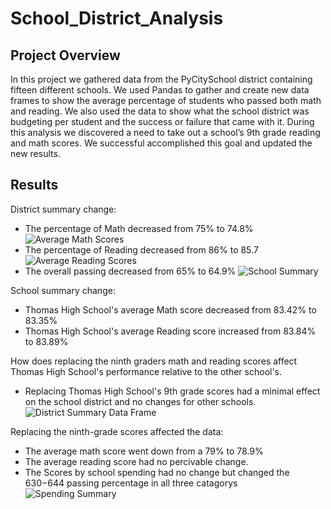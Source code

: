 # School_District_Analysis

## Project Overview

In this project we gathered data from the PyCitySchool district containing fifteen different schools. We used Pandas to gather and create new data frames to show the average percentage of students who passed both math and reading. We also used the data to show what the school district was budgeting per student and the success or failure that came with it. During this analysis we discovered a need to take out a school’s 9th grade reading and math scores. We successful accomplished this goal and updated the new results.


## Results

District summary change:

  - The percentage of Math decreased from 75% to 74.8%
![Average Math Scores](https://user-images.githubusercontent.com/100821974/162640839-c9205447-1bb3-44b4-ba95-0bb4eff11947.png)
  - The percentage of Reading decreased from 86% to 85.7
![Average Reading Scores](https://user-images.githubusercontent.com/100821974/162640856-39662950-c084-4786-8bc9-e36d69a724d0.png)
  - The overall passing decreased from 65% to 64.9%
![School Summary](https://user-images.githubusercontent.com/100821974/162640614-8a16a7dd-e3e4-4602-8ec4-b33c8d2e9620.png)

School summary change:

  - Thomas High School's average Math score decreased from 83.42% to 83.35%
  - Thomas High School's average Reading score increased from 83.84% to 83.89%

How does replacing the ninth graders math and reading scores affect Thomas High School's performance relative to the other school's.

  - Replacing Thomas High School's 9th grade scores had a minimal effect on the school district and no changes for other schools.
![District Summary Data Frame](https://user-images.githubusercontent.com/100821974/162640596-c35ba088-c7e8-4baf-a961-e693b6c6e1b4.png)

Replacing the ninth-grade scores affected the data:

  - The average math score went down from a 79% to 78.9%
  - The average reading score had no percivable change.
  - The Scores by school spending had no change but changed the $630-$644 passing percentage in all three catagorys 
 ![Spending Summary](https://user-images.githubusercontent.com/100821974/162640637-8d21ca11-3611-40d6-8fe8-5caf43ac819e.png)

